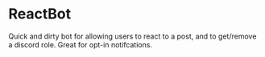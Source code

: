 # ReactBot
Quick and dirty bot for allowing users to react to a post, and to get/remove a discord role.
Great for opt-in notifcations.
